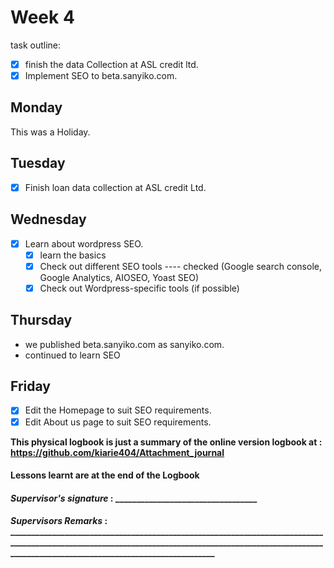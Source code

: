 # Week 4
task outline:
- [x] finish the data Collection at ASL credit ltd.
- [x] Implement SEO to beta.sanyiko.com.

## Monday
This was a Holiday.

## Tuesday
- [x] Finish loan data collection at ASL credit Ltd.

## Wednesday
- [x] Learn about wordpress SEO.
    - [x] learn the basics
    - [x] Check out different SEO tools ---- checked (Google search console, Google Analytics, AIOSEO, Yoast SEO)
    - [x] Check out Wordpress-specific tools (if possible)

## Thursday
- we published beta.sanyiko.com as sanyiko.com.
- continued to learn SEO

## Friday
- [x] Edit the Homepage to suit SEO requirements.
- [x] Edit About us page to suit SEO requirements.

**This physical logbook is just a summary of the online version logbook at : https://github.com/kiarie404/Attachment_journal**
#### Lessons learnt are at the end of the Logbook

#### *Supervisor's signature* : __________________________________
#### *Supervisors Remarks* : _______________________________________________________________________________________________________________________________________________________________________________________________________



